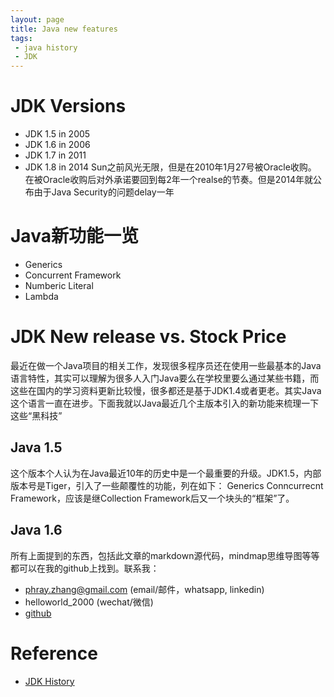 ```yaml
---
layout: page
title: Java new features 
tags:
 - java history
 - JDK
---
```

# JDK Versions
- JDK 1.5 in 2005
- JDK 1.6 in 2006
- JDK 1.7 in 2011
- JDK 1.8 in 2014
Sun之前风光无限，但是在2010年1月27号被Oracle收购。
在被Oracle收购后对外承诺要回到每2年一个realse的节奏。但是2014年就公布由于Java Security的问题delay一年

# Java新功能一览
- Generics
- Concurrent Framework
- Numberic Literal
- Lambda

# JDK New release vs. Stock Price

最近在做一个Java项目的相关工作，发现很多程序员还在使用一些最基本的Java语言特性，其实可以理解为很多人入门Java要么在学校里要么通过某些书籍，而这些在国内的学习资料更新比较慢，很多都还是基于JDK1.4或者更老。其实Java这个语言一直在进步。下面我就以Java最近几个主版本引入的新功能来梳理一下这些“黑科技”

## Java 1.5
这个版本个人认为在Java最近10年的历史中是一个最重要的升级。JDK1.5，内部版本号是Tiger，引入了一些颠覆性的功能，列在如下：
Generics
Conncurrecnt Framework，应该是继Collection Framework后又一个块头的“框架”了。

## Java 1.6


所有上面提到的东西，包括此文章的markdown源代码，mindmap思维导图等等都可以在我的github上找到。联系我：
* phray.zhang@gmail.com (email/邮件，whatsapp, linkedin)
* helloworld_2000 (wechat/微信)
* [github](https://github.com/CloudsDocker/)

# Reference
- [JDK History](https://en.wikipedia.org/wiki/Java_version_history)
